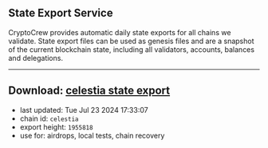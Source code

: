 ## State Export Service
CryptoCrew provides automatic daily state exports for all chains we validate. State export files can be used as genesis files and are a snapshot of the current blockchain state, including all validators, accounts, balances and delegations.

---
**Download: [celestia state export](https://dl-eu2.ccvalidators.com/SERVICE/celestia/celestia_export_1955818.json)**
---

- last updated: Tue Jul 23 2024 17:33:07
- chain id: `celestia`
- export height: `1955818`
- use for: airdrops, local tests, chain recovery
